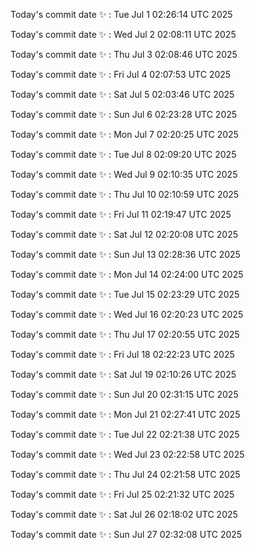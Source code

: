 Today's commit date ✨ : Tue Jul 1 02:26:14 UTC 2025 

Today's commit date ✨ : Wed Jul 2 02:08:11 UTC 2025 

Today's commit date ✨ : Thu Jul 3 02:08:46 UTC 2025 

Today's commit date ✨ : Fri Jul 4 02:07:53 UTC 2025 

Today's commit date ✨ : Sat Jul 5 02:03:46 UTC 2025 

Today's commit date ✨ : Sun Jul 6 02:23:28 UTC 2025 

Today's commit date ✨ : Mon Jul 7 02:20:25 UTC 2025 

Today's commit date ✨ : Tue Jul 8 02:09:20 UTC 2025 

Today's commit date ✨ : Wed Jul 9 02:10:35 UTC 2025 

Today's commit date ✨ : Thu Jul 10 02:10:59 UTC 2025 

Today's commit date ✨ : Fri Jul 11 02:19:47 UTC 2025 

Today's commit date ✨ : Sat Jul 12 02:20:08 UTC 2025 

Today's commit date ✨ : Sun Jul 13 02:28:36 UTC 2025 

Today's commit date ✨ : Mon Jul 14 02:24:00 UTC 2025 

Today's commit date ✨ : Tue Jul 15 02:23:29 UTC 2025 

Today's commit date ✨ : Wed Jul 16 02:20:23 UTC 2025 

Today's commit date ✨ : Thu Jul 17 02:20:55 UTC 2025 

Today's commit date ✨ : Fri Jul 18 02:22:23 UTC 2025 

Today's commit date ✨ : Sat Jul 19 02:10:26 UTC 2025 

Today's commit date ✨ : Sun Jul 20 02:31:15 UTC 2025 

Today's commit date ✨ : Mon Jul 21 02:27:41 UTC 2025 

Today's commit date ✨ : Tue Jul 22 02:21:38 UTC 2025 

Today's commit date ✨ : Wed Jul 23 02:22:58 UTC 2025 

Today's commit date ✨ : Thu Jul 24 02:21:58 UTC 2025 

Today's commit date ✨ : Fri Jul 25 02:21:32 UTC 2025 

Today's commit date ✨ : Sat Jul 26 02:18:02 UTC 2025 

Today's commit date ✨ : Sun Jul 27 02:32:08 UTC 2025 

